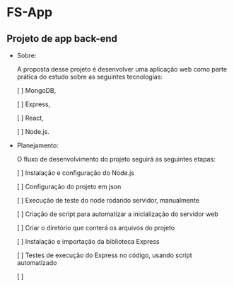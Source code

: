 # FS-App

## Projeto de app back-end

- Sobre:

    A proposta desse projeto é desenvolver uma aplicação web como parte prática do estudo sobre as seguintes tecnologias:

    [  ] MongoDB,

    [  ] Express,

    [  ] React,

    [  ] Node.js.

- Planejamento:

    O fluxo de desenvolvimento do projeto seguirá as seguintes etapas:

    [  ] Instalação e configuração do Node.js

    [  ] Configuração do projeto em json

    [  ] Execução de teste do node rodando servidor, manualmente

    [  ] Criação de script para automatizar a inicialização do servidor web
    
    [  ] Criar o diretório que conterá os arquivos do projeto

    [  ] Instalação e importação da biblioteca Express

    [  ] Testes de execução do Express no código, usando script automatizado

    [  ] 
